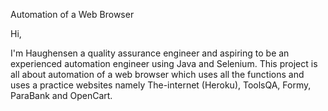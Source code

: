 Automation of a Web Browser

Hi,

I'm Haughensen a quality assurance engineer and aspiring to be an experienced automation engineer using Java and Selenium. This project is all about automation of a web browser which uses all the functions and uses a practice websites namely The-internet (Heroku), ToolsQA, Formy, ParaBank and OpenCart.

